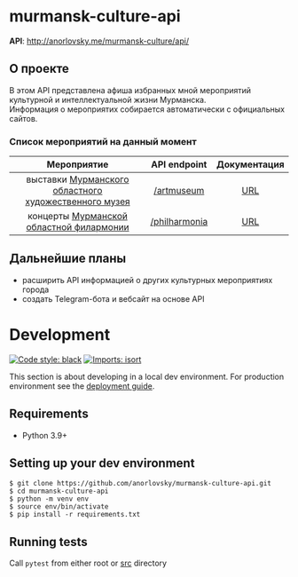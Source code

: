 # murmansk-culture-api

**API**: http://anorlovsky.me/murmansk-culture/api/

## О проекте
В этом API представлена афиша избранных мной мероприятий культурной и интеллектуальной жизни Мурманска.  
Информация о мероприятих собирается автоматически с официальных сайтов.

### Список мероприятий на данный момент

| Мероприятие 	| API endpoint 	| Документация 	|
|:---:	|:---:	|:---:	|
| выставки  [Мурманского областного художественного музея](https://artmmuseum.ru/) 	| [/artmuseum](https://anorlovsky.me/murmansk-culture/api/artmuseum) 	| [URL](https://anorlovsky.me/murmansk-culture/api/#operation/serve_exhibitions_artmuseum_get) 	|
| концерты [Мурманской областной филармонии](https://www.murmansound.ru/) 	| [/philharmonia](https://anorlovsky.me/murmansk-culture/api/philharmonia) 	| [URL](https://anorlovsky.me/murmansk-culture/api/philharmonia) 	|

## Дальнейшие планы
- расширить API информацией о других культурных мероприятиях города  
- создать Telegram-бота и вебсайт на основе API

# Development
[![Code style: black](https://img.shields.io/badge/code%20style-black-000000.svg)](https://github.com/psf/black)
[![Imports: isort](https://img.shields.io/badge/%20imports-isort-%231674b1?style=flat&labelColor=ef8336)](https://pycqa.github.io/isort/)

This section is about developing in a local dev environment. For production environment see the [deployment guide](deployment/README.md).

## Requirements
- Python 3.9+

## Setting up your dev environment
```shell
$ git clone https://github.com/anorlovsky/murmansk-culture-api.git
$ cd murmansk-culture-api
$ python -m venv env
$ source env/bin/activate
$ pip install -r requirements.txt
```
## Running tests
Call `pytest` from either root or [src](murmansk_culture_api/) directory
